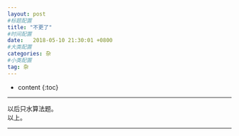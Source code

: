 ```yaml
---
layout: post
#标题配置
title: "不更了"
#时间配置
date:   2018-05-10 21:30:01 +0800
#大类配置
categories: 杂
#小类配置
tag: 杂
---
```


* content
{:toc}
 


----------



以后只水算法题。  
以上。

----------